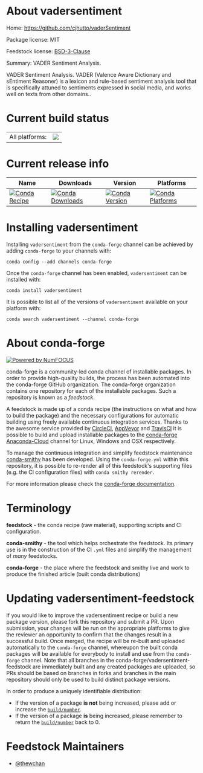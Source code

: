 About vadersentiment
====================

Home: https://github.com/cjhutto/vaderSentiment

Package license: MIT

Feedstock license: [BSD-3-Clause](https://github.com/conda-forge/vadersentiment-feedstock/blob/master/LICENSE.txt)

Summary: VADER Sentiment Analysis.

VADER Sentiment Analysis. VADER (Valence Aware Dictionary and sEntiment Reasoner)
 is a lexicon and rule-based sentiment analysis tool that is specifically
 attuned to sentiments expressed in social media, and works well on texts
  from other domains..


Current build status
====================


<table><tr><td>All platforms:</td>
    <td>
      <a href="https://dev.azure.com/conda-forge/feedstock-builds/_build/latest?definitionId=12264&branchName=master">
        <img src="https://dev.azure.com/conda-forge/feedstock-builds/_apis/build/status/vadersentiment-feedstock?branchName=master">
      </a>
    </td>
  </tr>
</table>

Current release info
====================

| Name | Downloads | Version | Platforms |
| --- | --- | --- | --- |
| [![Conda Recipe](https://img.shields.io/badge/recipe-vadersentiment-green.svg)](https://anaconda.org/conda-forge/vadersentiment) | [![Conda Downloads](https://img.shields.io/conda/dn/conda-forge/vadersentiment.svg)](https://anaconda.org/conda-forge/vadersentiment) | [![Conda Version](https://img.shields.io/conda/vn/conda-forge/vadersentiment.svg)](https://anaconda.org/conda-forge/vadersentiment) | [![Conda Platforms](https://img.shields.io/conda/pn/conda-forge/vadersentiment.svg)](https://anaconda.org/conda-forge/vadersentiment) |

Installing vadersentiment
=========================

Installing `vadersentiment` from the `conda-forge` channel can be achieved by adding `conda-forge` to your channels with:

```
conda config --add channels conda-forge
```

Once the `conda-forge` channel has been enabled, `vadersentiment` can be installed with:

```
conda install vadersentiment
```

It is possible to list all of the versions of `vadersentiment` available on your platform with:

```
conda search vadersentiment --channel conda-forge
```


About conda-forge
=================

[![Powered by NumFOCUS](https://img.shields.io/badge/powered%20by-NumFOCUS-orange.svg?style=flat&colorA=E1523D&colorB=007D8A)](http://numfocus.org)

conda-forge is a community-led conda channel of installable packages.
In order to provide high-quality builds, the process has been automated into the
conda-forge GitHub organization. The conda-forge organization contains one repository
for each of the installable packages. Such a repository is known as a *feedstock*.

A feedstock is made up of a conda recipe (the instructions on what and how to build
the package) and the necessary configurations for automatic building using freely
available continuous integration services. Thanks to the awesome service provided by
[CircleCI](https://circleci.com/), [AppVeyor](https://www.appveyor.com/)
and [TravisCI](https://travis-ci.com/) it is possible to build and upload installable
packages to the [conda-forge](https://anaconda.org/conda-forge)
[Anaconda-Cloud](https://anaconda.org/) channel for Linux, Windows and OSX respectively.

To manage the continuous integration and simplify feedstock maintenance
[conda-smithy](https://github.com/conda-forge/conda-smithy) has been developed.
Using the ``conda-forge.yml`` within this repository, it is possible to re-render all of
this feedstock's supporting files (e.g. the CI configuration files) with ``conda smithy rerender``.

For more information please check the [conda-forge documentation](https://conda-forge.org/docs/).

Terminology
===========

**feedstock** - the conda recipe (raw material), supporting scripts and CI configuration.

**conda-smithy** - the tool which helps orchestrate the feedstock.
                   Its primary use is in the construction of the CI ``.yml`` files
                   and simplify the management of *many* feedstocks.

**conda-forge** - the place where the feedstock and smithy live and work to
                  produce the finished article (built conda distributions)


Updating vadersentiment-feedstock
=================================

If you would like to improve the vadersentiment recipe or build a new
package version, please fork this repository and submit a PR. Upon submission,
your changes will be run on the appropriate platforms to give the reviewer an
opportunity to confirm that the changes result in a successful build. Once
merged, the recipe will be re-built and uploaded automatically to the
`conda-forge` channel, whereupon the built conda packages will be available for
everybody to install and use from the `conda-forge` channel.
Note that all branches in the conda-forge/vadersentiment-feedstock are
immediately built and any created packages are uploaded, so PRs should be based
on branches in forks and branches in the main repository should only be used to
build distinct package versions.

In order to produce a uniquely identifiable distribution:
 * If the version of a package **is not** being increased, please add or increase
   the [``build/number``](https://docs.conda.io/projects/conda-build/en/latest/resources/define-metadata.html#build-number-and-string).
 * If the version of a package **is** being increased, please remember to return
   the [``build/number``](https://docs.conda.io/projects/conda-build/en/latest/resources/define-metadata.html#build-number-and-string)
   back to 0.

Feedstock Maintainers
=====================

* [@thewchan](https://github.com/thewchan/)

